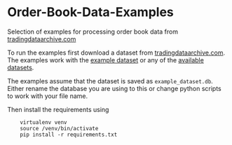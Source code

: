# Order-Book-Data-Examples
Selection of examples for processing order book data from [tradingdataarchive.com](http://tradingdataarchive.com)


To run the examples first download a dataset from [tradingdataarchive.com](https://tradingdataarchive.com). The examples work with the [example dataset](https://tradingdataarchive.com/product/example-dataset-fdusd/) or any of the [available datasets](https://tradingdataarchive.com/available-data/).

The examples assume that the dataset is saved as `example_dataset.db`. Either rename the database you are using to this or change python scripts to work with your file name.

Then install the requirements using

```
    virtualenv venv
    source /venv/bin/activate
    pip install -r requirements.txt
```
